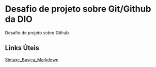 # Desafio de projeto sobre Git/Github da DIO
Desafio de projeto sobre Github

## Links Úteis
[Sintaxe_Basica_Markdown](https://www.markdownguide.org/basic-syntax/)

